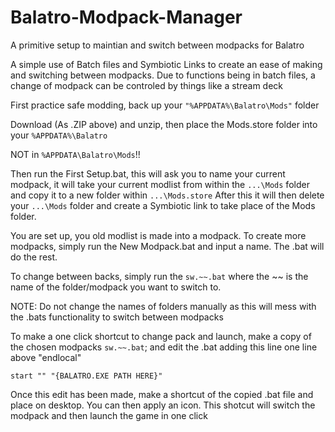# Balatro-Modpack-Manager
A primitive setup to maintian and switch between modpacks for Balatro

A simple use of Batch files and Symbiotic Links to create an ease of making and switching between modpacks.
Due to functions being in batch files, a change of modpack can be controled by things like a stream deck



First practice safe modding, back up your `"%APPDATA%\Balatro\Mods"` folder

Download (As .ZIP above) and unzip, then place the Mods.store folder into your `%APPDATA%\Balatro`

NOT in `%APPDATA\Balatro\Mods`!!



Then run the First Setup.bat, this will ask you to name your current modpack, it will take your current modlist from within the `...\Mods` folder and copy it to a new folder within `...\Mods.store`
After this it will then delete your `...\Mods` folder and create a Symbiotic link to take place of the Mods folder.

You are set up, you old modlist is made into a modpack. To create more modpacks, simply run the New Modpack.bat and input a name. The .bat will do the rest.

To change between backs, simply run the `sw.~~.bat` where the ~~ is the name of the folder/modpack you want to switch to.

NOTE: Do not change the names of folders manually as this will mess with the .bats functionality to switch between modpacks


To make a one click shortcut to change pack and launch, make a copy of the chosen modpacks `sw.~~.bat`; and edit the .bat adding this line one line above "endlocal"

`start "" "{BALATRO.EXE PATH HERE}"`

Once this edit has been made, make a shortcut of the copied .bat file and place on desktop. You can then apply an icon. This shotcut will switch the modpack and then launch the game in one click
